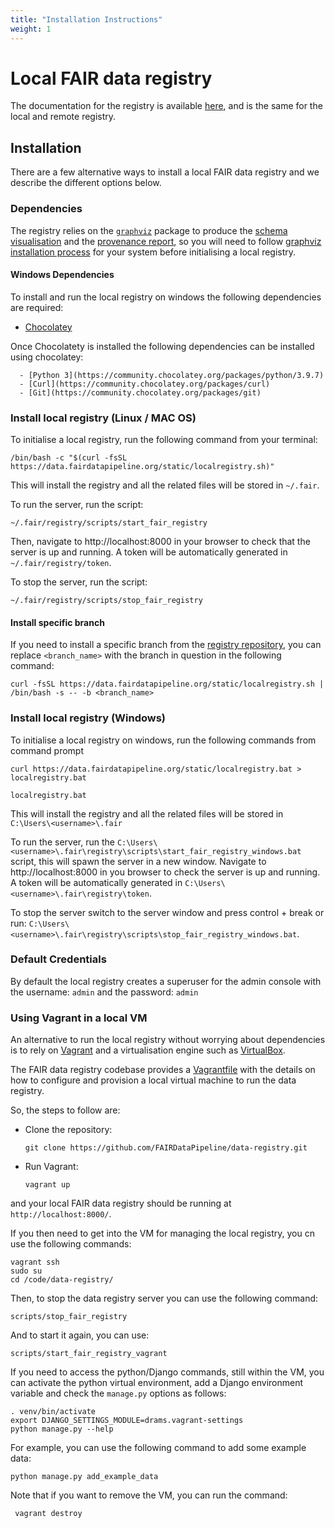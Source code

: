 ```yaml
---
title: "Installation Instructions"
weight: 1
---
```



# Local FAIR data registry


The documentation for the registry is available [here](https://data.fairdatapipeline.org/docs/), and is the same for the local and remote registry.

## Installation

There are a few alternative ways to install a local FAIR data registry and we describe the different options below.
### Dependencies

The registry relies on the [```graphviz```](https://www.graphviz.org) package to produce the [schema visualisation](/docs/data_registry/schema/#schema-diagram) and the [provenance report](/docs/data_registry/prov_report), so you will need to follow [graphviz installation process](https://www.graphviz.org/download/) for your system before initialising a local registry.

#### Windows Dependencies

To install and run the local registry on windows the following dependencies are required:

  - [Chocolatey](https://chocolatey.org/)
    
Once Chocolatety is installed the following dependencies can be installed using chocolatey:
    
      - [Python 3](https://community.chocolatey.org/packages/python/3.9.7)
      - [Curl](https://community.chocolatey.org/packages/curl)
      - [Git](https://community.chocolatey.org/packages/git)

### Install local registry (Linux / MAC OS)

To initialise a local registry, run the following command from your terminal:

```
/bin/bash -c "$(curl -fsSL https://data.fairdatapipeline.org/static/localregistry.sh)"
```

This will install the registry and all the related files will be stored in `~/.fair`.

To run the server, run the script:

```
~/.fair/registry/scripts/start_fair_registry
```

Then, navigate to http://localhost:8000 in your browser to check that the server is up and running. A token will be automatically generated in `~/.fair/registry/token`.

To stop the server, run the script:

```
~/.fair/registry/scripts/stop_fair_registry
```

#### Install specific branch

If you need to install a specific branch from the [registry repository](https://github.com/FAIRDataPipeline/data-registry), you can replace `<branch_name>` with the branch in question in the following command:

```
curl -fsSL https://data.fairdatapipeline.org/static/localregistry.sh | /bin/bash -s -- -b <branch_name>
```

### Install local registry (Windows)

To initialise a local registry on windows, run the following commands from command prompt

```
curl https://data.fairdatapipeline.org/static/localregistry.bat > localregistry.bat

localregistry.bat
```

This will install the registry and all the related files will be stored in `C:\Users\<username>\.fair`

To run the server, run the `C:\Users\<username>\.fair\registry\scripts\start_fair_registry_windows.bat` script, this will spawn the server in a new window.
Navigate to http://localhost:8000 in you browser to check the server is up and running. A token will be automatically generated in `C:\Users\<username>\.fair\registry\token`.

To stop the server switch to the server window and press control + break or run: `C:\Users\<username>\.fair\registry\scripts\stop_fair_registry_windows.bat`.

### Default Credentials

By default the local registry creates a superuser for the admin console with the username: `admin` and the password: `admin`

### Using Vagrant in a local VM

An alternative to run the local registry without worrying about dependencies is to rely on [Vagrant](https://www.vagrantup.com/) and a virtualisation engine such as [VirtualBox](https://www.virtualbox.org/).

The FAIR data registry codebase provides a [Vagrantfile](https://github.com/FAIRDataPipeline/data-registry/blob/main/Vagrantfile) with the details on how to configure and provision a local virtual machine to run the data registry.

So, the steps to follow are:

- Clone the repository: 
  
  ```
  git clone https://github.com/FAIRDataPipeline/data-registry.git
  ```
- Run Vagrant:
  
  ```
  vagrant up
  ```

and your local FAIR data registry should be running at ```http://localhost:8000/```.

If you then need to get into the VM for managing the local registry, you cn use the following commands:
 ```
 vagrant ssh
 sudo su
 cd /code/data-registry/
 ```
Then, to stop the data registry server you can use the following command:
 ```
 scripts/stop_fair_registry
 ```
And to start it again, you can use:
 ```
 scripts/start_fair_registry_vagrant
 ```

If you need to access the python/Django commands, still within the VM, you can activate the python virtual environment, add a Django environment variable and check the ```manage.py``` options as follows:
 ```
 . venv/bin/activate
 export DJANGO_SETTINGS_MODULE=drams.vagrant-settings
 python manage.py --help
 ```

 For example, you can use the following command to add some example data:
 ```
 python manage.py add_example_data
 ```

 Note that if you want to remove the VM, you can run the command:

 ```
  vagrant destroy
  ```